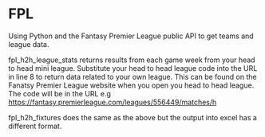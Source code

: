 # FPL
Using Python and the Fantasy Premier League public API to get teams and league data.

fpl_h2h_league_stats returns results from each game week from your head to head mini league. Substitute your head to head league code into the URL in line 8 to return data related to your own league. This can be found on the Fanatsy Premier League website when you open you head to head league. The code will be in the URL e.g https://fantasy.premierleague.com/leagues/556449/matches/h

fpl_h2h_fixtures does the same as the above but the output into excel has a different format.


